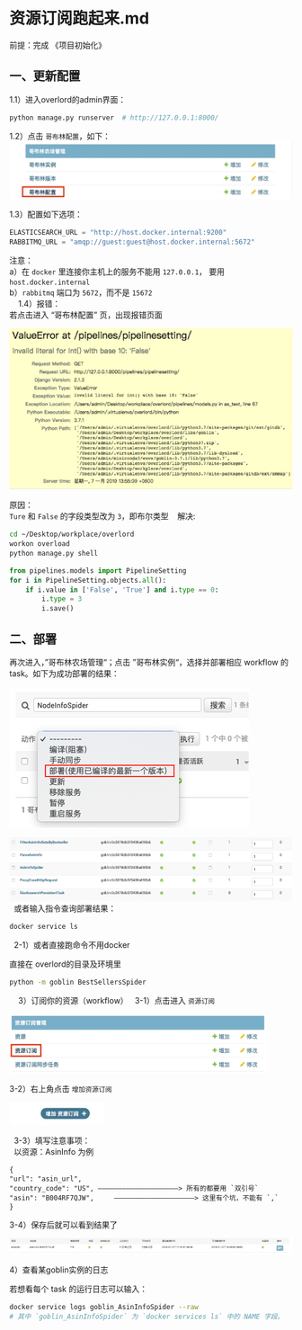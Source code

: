 # 资源订阅跑起来.md

前提：完成 《项目初始化》

## 一、更新配置   

1.1）进入overlord的admin界面：   

```bash
python manage.py runserver  # http://127.0.0.1:8000/ 

```

1.2）点击 `哥布林配置`，如下：   
![哥布林配置](img/哥布林配置.jpg)


1.3）配置如下选项：   

```python
ELASTICSEARCH_URL = "http://host.docker.internal:9200"
RABBITMQ_URL = "amqp://guest:guest@host.docker.internal:5672"
```

注意：    
	a）在 `docker` 里连接你主机上的服务不能用 `127.0.0.1`， 要用 `host.docker.internal`     
	b）`rabbitmq` 端口为 `5672`，而不是 `15672`   
 
 
1.4）报错：    
	若点击进入 “哥布林配置” 页，出现报错页面  

![报错](img/报错.jpg)


原因：    
	`Ture` 和 `False` 的字段类型改为 `3`，即布尔类型 
 
解决:    
```bash
cd ~/Desktop/workplace/overlord
workon overload
python manage.py shell
```

```python
from pipelines.models import PipelineSetting
for i in PipelineSetting.objects.all():
	if i.value in ['False', 'True'] and i.type == 0:
		i.type = 3
		i.save()
```


## 二、部署

再次进入，”哥布林农场管理“；点击 ”哥布林实例“，选择并部署相应 workflow 的 task。如下为成功部署的结果：   
   
![部署1](img/部署1.jpg)

![部署2](img/部署2.jpg)
 
或者输入指令查询部署结果：

```bash
docker service ls
```

 
2-1）或者直接跑命令不用docker    

直接在 overlord的目录及环境里    

```bash
python -m goblin BestSellersSpider

```
 
 
3）订阅你的资源（workflow）
 
3-1）点击进入 `资源订阅`

![资源订阅](img/资源订阅.jpg)

3-2）右上角点击 `增加资源订阅`

![增加资源订阅](img/增加资源订阅.jpg)

 
3-3）填写注意事项：   
  
以资源：AsinInfo 为例     
```
{
"url": "asin_url",
"country_code": "US", ————————————————————> 所有的都要用 `双引号`
"asin": "B004RF7QJW",     ————————————————————> 这里有个坑，不能有 `,` 
}
```

3-4）保存后就可以看到结果了   

![结果](img/结果.jpg)


4）查看某goblin实例的日志 

若想看每个 task 的运行日志可以输入：
 
```bash
docker service logs goblin_AsinInfoSpider --raw
# 其中 `goblin_AsinInfoSpider` 为 `docker services ls` 中的 NAME 字段。

```
